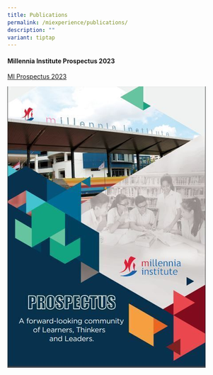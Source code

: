 ```yaml
---
title: Publications
permalink: /miexperience/publications/
description: ""
variant: tiptap
---
```

<h4><strong>Millennia Institute Prospectus 2023</strong></h4>


[MI Prospectus 2023](https://online.flipbuilder.com/millennia_inst/mage/?)

<a target="_blank" rel="noopener"><img src="/images/prospectus.jpg"></a>